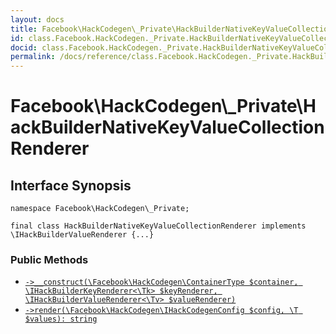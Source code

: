 ```yaml
---
layout: docs
title: Facebook\HackCodegen\_Private\HackBuilderNativeKeyValueCollectionRenderer
id: class.Facebook.HackCodegen._Private.HackBuilderNativeKeyValueCollectionRenderer
docid: class.Facebook.HackCodegen._Private.HackBuilderNativeKeyValueCollectionRenderer
permalink: /docs/reference/class.Facebook.HackCodegen._Private.HackBuilderNativeKeyValueCollectionRenderer/
---
```

# Facebook\\HackCodegen\\_Private\\HackBuilderNativeKeyValueCollectionRenderer




## Interface Synopsis




``` Hack
namespace Facebook\HackCodegen\_Private;

final class HackBuilderNativeKeyValueCollectionRenderer implements \IHackBuilderValueRenderer {...}
```




### Public Methods




* [` ->__construct(\Facebook\HackCodegen\ContainerType $container, \IHackBuilderKeyRenderer<\Tk> $keyRenderer, \IHackBuilderValueRenderer<\Tv> $valueRenderer) `](<class.Facebook.HackCodegen._Private.HackBuilderNativeKeyValueCollectionRenderer.__construct.md>)
* [` ->render(\Facebook\HackCodegen\IHackCodegenConfig $config, \T $values): string `](<class.Facebook.HackCodegen._Private.HackBuilderNativeKeyValueCollectionRenderer.render.md>)